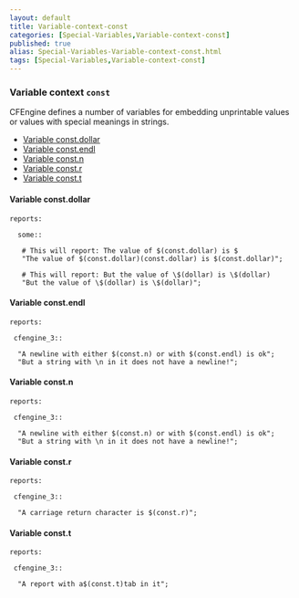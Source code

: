 ```yaml
---
layout: default
title: Variable-context-const
categories: [Special-Variables,Variable-context-const]
published: true
alias: Special-Variables-Variable-context-const.html
tags: [Special-Variables,Variable-context-const]
---
```


### Variable context `const`

  

CFEngine defines a number of variables for embedding unprintable values
or values with special meanings in strings.

-   [Variable const.dollar](#Variable-const_002edollar)
-   [Variable const.endl](#Variable-const_002eendl)
-   [Variable const.n](#Variable-const_002en)
-   [Variable const.r](#Variable-const_002er)
-   [Variable const.t](#Variable-const_002et)

#### Variable const.dollar

  

~~~~
reports:

  some::

   # This will report: The value of $(const.dollar) is $
   "The value of $(const.dollar)(const.dollar) is $(const.dollar)";

   # This will report: But the value of \$(dollar) is \$(dollar)
   "But the value of \$(dollar) is \$(dollar)";
~~~~

#### Variable const.endl

  

~~~~
reports:

 cfengine_3::

  "A newline with either $(const.n) or with $(const.endl) is ok";
  "But a string with \n in it does not have a newline!";
~~~~

#### Variable const.n

  

~~~~
reports:

 cfengine_3::

  "A newline with either $(const.n) or with $(const.endl) is ok";
  "But a string with \n in it does not have a newline!";
~~~~

#### Variable const.r

  

~~~~
reports:

 cfengine_3::

  "A carriage return character is $(const.r)";
~~~~

#### Variable const.t

  

~~~~
reports:

 cfengine_3::

  "A report with a$(const.t)tab in it";
~~~~
